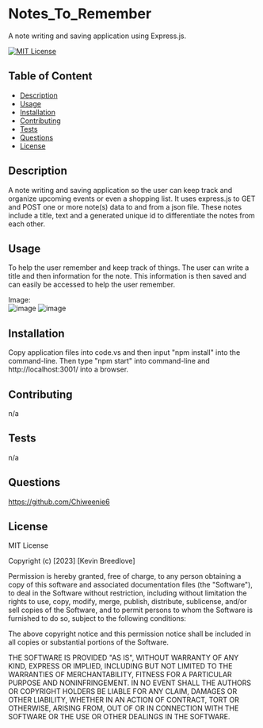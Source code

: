 # Notes_To_Remember
A note writing and saving application using Express.js.

[![MIT License](https://img.shields.io/badge/License-MIT-blue)]((https://opensource.org/licenses/MIT))

## Table of Content
  - [Description](#Description)
  - [Usage](#Usage)
  - [Installation](#Installation)
  - [Contributing](#Contributing)
  - [Tests](#Tests)
  - [Questions](#Questions)
  - [License](#License)

## Description
  A note writing and saving application so the user can keep track and organize upcoming events or even a shopping list. It uses express.js to GET and POST one or more note(s) data to and from a json file. These notes include a title, text and a generated unique id to differentiate the notes from each other.
  

## Usage
  To help the user remember and keep track of things. The user can write a title and then information for the note. This information is then saved and can easily be accessed to help the user remember. 
  
  Image:   
  ![image](https://user-images.githubusercontent.com/113393706/217122922-d746a5d9-a790-4776-8398-53dd98501525.png)
  ![image](https://user-images.githubusercontent.com/113393706/217123010-213d2085-d951-4357-9ac4-1044693202c0.png)






## Installation
  Copy application files into code.vs and then input "npm install" into the command-line. Then type "npm start" into command-line and http://localhost:3001/ into a browser.

## Contributing
  n/a

## Tests
  n/a

## Questions
  https://github.com/Chiweenie6  

## License
  MIT License

Copyright (c) [2023] [Kevin Breedlove]

Permission is hereby granted, free of charge, to any person obtaining a copy
of this software and associated documentation files (the "Software"), to deal
in the Software without restriction, including without limitation the rights
to use, copy, modify, merge, publish, distribute, sublicense, and/or sell
copies of the Software, and to permit persons to whom the Software is
furnished to do so, subject to the following conditions:

The above copyright notice and this permission notice shall be included in all
copies or substantial portions of the Software.

THE SOFTWARE IS PROVIDED "AS IS", WITHOUT WARRANTY OF ANY KIND, EXPRESS OR
IMPLIED, INCLUDING BUT NOT LIMITED TO THE WARRANTIES OF MERCHANTABILITY,
FITNESS FOR A PARTICULAR PURPOSE AND NONINFRINGEMENT. IN NO EVENT SHALL THE
AUTHORS OR COPYRIGHT HOLDERS BE LIABLE FOR ANY CLAIM, DAMAGES OR OTHER
LIABILITY, WHETHER IN AN ACTION OF CONTRACT, TORT OR OTHERWISE, ARISING FROM,
OUT OF OR IN CONNECTION WITH THE SOFTWARE OR THE USE OR OTHER DEALINGS IN THE
SOFTWARE.
